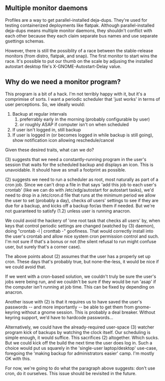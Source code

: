 ## Multiple monitor daemons

Profiles are a way to get parallel-installed deja-dups. They're used for testing containerized deployments like flatpak.
Although parallel-installed deja-dups means multiple monitor daemons, they shouldn't conflict with each other because
they each claim separate bus names and use separate gsettings schemas.

However, there is still the possiblity of a race between the stable-release monitors (from distro, flatpak, and snap).
The first monitor to start wins the race. It's possible to put our thumb on the scale by adjusing the installed
autostart desktop file's X-GNOME-Autostart-Delay value.

## Why do we need a monitor program?

This program is a bit of a hack.  I'm not terribly happy with it, but it's a comprimise of sorts.  I want a periodic scheduler that 'just works' in terms of user perceptions.  So, we ideally would:
1. Backup at regular intervals
   1. preferrably early in the morning (probably configurable by user)
   2. or roughly ASAP if computer isn't on when scheduled
2. If user isn't logged in, still backup
3. If user is logged in (or becomes logged in while backup is still going),
   show notification icon allowing reschedule/cancel

Given these desired traits, what can we do?

(3) suggests that we need a constantly-running program in the user's session that waits for the scheduled backup and displays an icon.  This is unavoidable.  It should have as small a footprint as possible.

(2) suggests we need to run a scheduler as root, most naturally as part of a cron job.  Since we can't drop a file in that says 'add this job to each user's crontab' (like we can do with /etc/xdg/autostart for autostart tasks), we'd need to drop in a /etc/cron.d file that runs at the minimum period we allow the user to set (probably a day), checks *all* users' settings to see if they are due for a backup, and kicks off a backup for/as them if needed.  But we're not guaranteed to satisfy (1.2) unless user is running anacron.

We could avoid the hackery of 'one root task that checks all users' by, when keys that control periodic settings are changed (watched by (3) daemon), doing "crontab -l | cronttab -" goofiness.  That would correctly install into the user's crontab and allow nice system cron permission control and such.  I'm not sure if that's a bonus or not (the silent refusal to run might confuse user, but surely that's a corner case).

The above points about (2) assumes that the user has a properly set up cron.  These days that's probably true, but none-the-less, it would be nice if we could avoid that.

If we went with a cron-based solution, we couldn't truly be sure the user's jobs were being run, and we couldn't be sure if they would be run 'asap' if the computer isn't running at job time.  This can be fixed by depending on anacron.

Another issue with (2) is that it requires us to have saved the user's passwords -- and more importantly -- be able to get them from gnome-keyring without a gnome session.  This is probably a deal breaker.  Without keyring support, we'd have to hardcode passwords...

Alternatively, we could have the already-required user-space (3) watcher program kick of backups by watching the clock itself.  Our scheduling is simple enough, it would suffice.  This sacrifices (2) altogether.  Which sucks.  But we could kick off the build the next time the user does log in.  Such a choice would put us squarely in the 'single-user laptop/desktop' use-case, foregoing the 'making backup for administrators easier' camp.  I'm mostly OK with this.

For now, we're going to do what the paragraph above suggests:  don't use cron, do it ourselves.  This issue should be revisited in the future.
